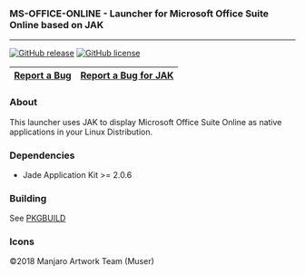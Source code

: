 ### MS-OFFICE-ONLINE - Launcher for Microsoft Office Suite Online based on JAK
---------

[![GitHub release](https://img.shields.io/github/release/manjaro/ms-office-online-launcher.svg)](https://github.com/manjaro/ms-office-online-launcher/releases)
[![GitHub license](https://img.shields.io/github/license/manjaro/ms-office-online-launcher.svg)](https://github.com/manjaro/ms-office-online-launcher/blob/master/LICENSE)

| [Report a Bug](https://github.com/manjaro/ms-office-online-launcher/issues/new) | [Report a Bug for JAK](https://github.com/codesardine/Jade-Application-Kit/issues/new)
|:-----------------------------------------:|:-----------------------------------------:|

### About

This launcher uses JAK to display Microsoft Office Suite Online as native applications in your Linux Distribution.

### Dependencies

* Jade Application Kit >= 2.0.6

### Building

See [PKGBUILD](https://github.com/manjaro/packages-community/raw/master/ms-office-online/PKGBUILD)

### Icons

©2018 Manjaro Artwork Team (Muser)
